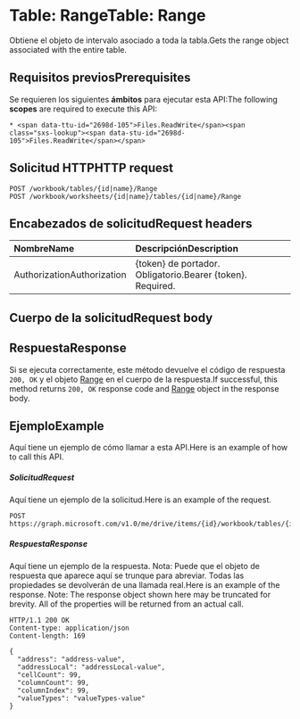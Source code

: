# <a name="table-range"></a><span data-ttu-id="2698d-101">Table: Range</span><span class="sxs-lookup"><span data-stu-id="2698d-101">Table: Range</span></span>

<span data-ttu-id="2698d-102">Obtiene el objeto de intervalo asociado a toda la tabla.</span><span class="sxs-lookup"><span data-stu-id="2698d-102">Gets the range object associated with the entire table.</span></span>
## <a name="prerequisites"></a><span data-ttu-id="2698d-103">Requisitos previos</span><span class="sxs-lookup"><span data-stu-id="2698d-103">Prerequisites</span></span>
<span data-ttu-id="2698d-104">Se requieren los siguientes **ámbitos** para ejecutar esta API:</span><span class="sxs-lookup"><span data-stu-id="2698d-104">The following **scopes** are required to execute this API:</span></span> 

    * <span data-ttu-id="2698d-105">Files.ReadWrite</span><span class="sxs-lookup"><span data-stu-id="2698d-105">Files.ReadWrite</span></span>

## <a name="http-request"></a><span data-ttu-id="2698d-106">Solicitud HTTP</span><span class="sxs-lookup"><span data-stu-id="2698d-106">HTTP request</span></span>
<!-- { "blockType": "ignored" } -->
```http
POST /workbook/tables/{id|name}/Range
POST /workbook/worksheets/{id|name}/tables/{id|name}/Range

```
## <a name="request-headers"></a><span data-ttu-id="2698d-107">Encabezados de solicitud</span><span class="sxs-lookup"><span data-stu-id="2698d-107">Request headers</span></span>
| <span data-ttu-id="2698d-108">Nombre</span><span class="sxs-lookup"><span data-stu-id="2698d-108">Name</span></span>       | <span data-ttu-id="2698d-109">Descripción</span><span class="sxs-lookup"><span data-stu-id="2698d-109">Description</span></span>|
|:---------------|:----------|
| <span data-ttu-id="2698d-110">Authorization</span><span class="sxs-lookup"><span data-stu-id="2698d-110">Authorization</span></span>  | <span data-ttu-id="2698d-p101">{token} de portador. Obligatorio.</span><span class="sxs-lookup"><span data-stu-id="2698d-p101">Bearer {token}. Required.</span></span> |


## <a name="request-body"></a><span data-ttu-id="2698d-113">Cuerpo de la solicitud</span><span class="sxs-lookup"><span data-stu-id="2698d-113">Request body</span></span>

## <a name="response"></a><span data-ttu-id="2698d-114">Respuesta</span><span class="sxs-lookup"><span data-stu-id="2698d-114">Response</span></span>

<span data-ttu-id="2698d-115">Si se ejecuta correctamente, este método devuelve el código de respuesta `200, OK` y el objeto [Range](../resources/range.md) en el cuerpo de la respuesta.</span><span class="sxs-lookup"><span data-stu-id="2698d-115">If successful, this method returns `200, OK` response code and [Range](../resources/range.md) object in the response body.</span></span>

## <a name="example"></a><span data-ttu-id="2698d-116">Ejemplo</span><span class="sxs-lookup"><span data-stu-id="2698d-116">Example</span></span>
<span data-ttu-id="2698d-117">Aquí tiene un ejemplo de cómo llamar a esta API.</span><span class="sxs-lookup"><span data-stu-id="2698d-117">Here is an example of how to call this API.</span></span>
##### <a name="request"></a><span data-ttu-id="2698d-118">Solicitud</span><span class="sxs-lookup"><span data-stu-id="2698d-118">Request</span></span>
<span data-ttu-id="2698d-119">Aquí tiene un ejemplo de la solicitud.</span><span class="sxs-lookup"><span data-stu-id="2698d-119">Here is an example of the request.</span></span>
<!-- {
  "blockType": "request",
  "name": "table_range"
}-->
```http
POST https://graph.microsoft.com/v1.0/me/drive/items/{id}/workbook/tables/{id|name}/Range
```

##### <a name="response"></a><span data-ttu-id="2698d-120">Respuesta</span><span class="sxs-lookup"><span data-stu-id="2698d-120">Response</span></span>
<span data-ttu-id="2698d-p102">Aquí tiene un ejemplo de la respuesta. Nota: Puede que el objeto de respuesta que aparece aquí se trunque para abreviar. Todas las propiedades se devolverán de una llamada real.</span><span class="sxs-lookup"><span data-stu-id="2698d-p102">Here is an example of the response. Note: The response object shown here may be truncated for brevity. All of the properties will be returned from an actual call.</span></span>
<!-- {
  "blockType": "response",
  "truncated": true,
  "@odata.type": "microsoft.graph.range"
} -->
```http
HTTP/1.1 200 OK
Content-type: application/json
Content-length: 169

{
  "address": "address-value",
  "addressLocal": "addressLocal-value",
  "cellCount": 99,
  "columnCount": 99,
  "columnIndex": 99,
  "valueTypes": "valueTypes-value"
}
```

<!-- uuid: 8fcb5dbc-d5aa-4681-8e31-b001d5168d79
2015-10-25 14:57:30 UTC -->
<!-- {
  "type": "#page.annotation",
  "description": "Table: Range",
  "keywords": "",
  "section": "documentation",
  "tocPath": ""
}-->
